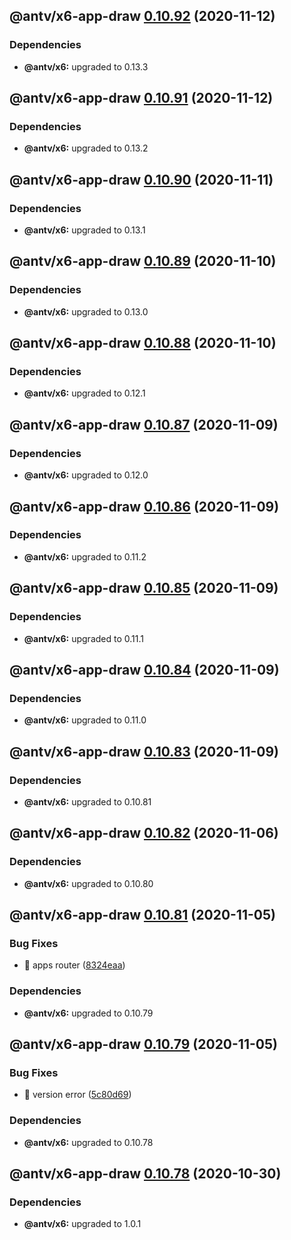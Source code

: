## @antv/x6-app-draw [0.10.92](https://github.com/antvis/x6/compare/@antv/x6-app-draw@0.10.91...@antv/x6-app-draw@0.10.92) (2020-11-12)





### Dependencies

* **@antv/x6:** upgraded to 0.13.3

## @antv/x6-app-draw [0.10.91](https://github.com/antvis/x6/compare/@antv/x6-app-draw@0.10.90...@antv/x6-app-draw@0.10.91) (2020-11-12)





### Dependencies

* **@antv/x6:** upgraded to 0.13.2

## @antv/x6-app-draw [0.10.90](https://github.com/antvis/x6/compare/@antv/x6-app-draw@0.10.89...@antv/x6-app-draw@0.10.90) (2020-11-11)





### Dependencies

* **@antv/x6:** upgraded to 0.13.1

## @antv/x6-app-draw [0.10.89](https://github.com/antvis/x6/compare/@antv/x6-app-draw@0.10.88...@antv/x6-app-draw@0.10.89) (2020-11-10)





### Dependencies

* **@antv/x6:** upgraded to 0.13.0

## @antv/x6-app-draw [0.10.88](https://github.com/antvis/x6/compare/@antv/x6-app-draw@0.10.87...@antv/x6-app-draw@0.10.88) (2020-11-10)





### Dependencies

* **@antv/x6:** upgraded to 0.12.1

## @antv/x6-app-draw [0.10.87](https://github.com/antvis/x6/compare/@antv/x6-app-draw@0.10.86...@antv/x6-app-draw@0.10.87) (2020-11-09)





### Dependencies

* **@antv/x6:** upgraded to 0.12.0

## @antv/x6-app-draw [0.10.86](https://github.com/antvis/x6/compare/@antv/x6-app-draw@0.10.85...@antv/x6-app-draw@0.10.86) (2020-11-09)





### Dependencies

* **@antv/x6:** upgraded to 0.11.2

## @antv/x6-app-draw [0.10.85](https://github.com/antvis/x6/compare/@antv/x6-app-draw@0.10.84...@antv/x6-app-draw@0.10.85) (2020-11-09)





### Dependencies

* **@antv/x6:** upgraded to 0.11.1

## @antv/x6-app-draw [0.10.84](https://github.com/antvis/x6/compare/@antv/x6-app-draw@0.10.83...@antv/x6-app-draw@0.10.84) (2020-11-09)





### Dependencies

* **@antv/x6:** upgraded to 0.11.0

## @antv/x6-app-draw [0.10.83](https://github.com/antvis/x6/compare/@antv/x6-app-draw@0.10.82...@antv/x6-app-draw@0.10.83) (2020-11-09)





### Dependencies

* **@antv/x6:** upgraded to 0.10.81

## @antv/x6-app-draw [0.10.82](https://github.com/antvis/x6/compare/@antv/x6-app-draw@0.10.81...@antv/x6-app-draw@0.10.82) (2020-11-06)





### Dependencies

* **@antv/x6:** upgraded to 0.10.80

## @antv/x6-app-draw [0.10.81](https://github.com/antvis/x6/compare/@antv/x6-app-draw@0.10.80...@antv/x6-app-draw@0.10.81) (2020-11-05)


### Bug Fixes

* 🐛 apps router ([8324eaa](https://github.com/antvis/x6/commit/8324eaa0a85cb14873f5095fe8d2695d80b5215a))





### Dependencies

* **@antv/x6:** upgraded to 0.10.79

## @antv/x6-app-draw [0.10.79](https://github.com/antvis/x6/compare/@antv/x6-app-draw@0.10.78...@antv/x6-app-draw@0.10.79) (2020-11-05)


### Bug Fixes

* 🐛 version error ([5c80d69](https://github.com/antvis/x6/commit/5c80d69f66217e131176fce89b95d30bd47e3c4c))





### Dependencies

* **@antv/x6:** upgraded to 0.10.78

## @antv/x6-app-draw [0.10.78](https://github.com/antvis/x6/compare/@antv/x6-app-draw@0.10.77...@antv/x6-app-draw@0.10.78) (2020-10-30)





### Dependencies

* **@antv/x6:** upgraded to 1.0.1
